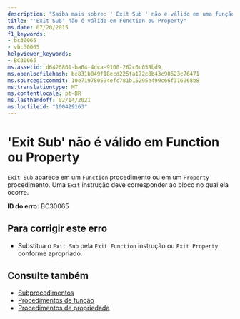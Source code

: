 ```yaml
---
description: "Saiba mais sobre: ' Exit Sub ' não é válido em uma função ou propriedade"
title: "'Exit Sub' não é válido em Function ou Property"
ms.date: 07/20/2015
f1_keywords:
- bc30065
- vbc30065
helpviewer_keywords:
- BC30065
ms.assetid: d6426861-ba64-4dca-9100-262c6c058bd9
ms.openlocfilehash: bc831b049f18ecd225fa172c8b43c98623c76471
ms.sourcegitcommit: 10e719780594efc781b15295e499c66f316068b8
ms.translationtype: MT
ms.contentlocale: pt-BR
ms.lasthandoff: 02/14/2021
ms.locfileid: "100429163"
---
```

# <a name="exit-sub-is-not-valid-in-a-function-or-property"></a>'Exit Sub' não é válido em Function ou Property

`Exit Sub` aparece em um `Function` procedimento ou em um `Property` procedimento. Uma `Exit` instrução deve corresponder ao bloco no qual ela ocorre.  
  
 **ID do erro:** BC30065  
  
## <a name="to-correct-this-error"></a>Para corrigir este erro  
  
- Substitua o `Exit Sub` pela `Exit Function` instrução ou `Exit Property` conforme apropriado.  
  
## <a name="see-also"></a>Consulte também

- [Subprocedimentos](../programming-guide/language-features/procedures/sub-procedures.md)
- [Procedimentos de função](../programming-guide/language-features/procedures/function-procedures.md)
- [Procedimentos de propriedade](../programming-guide/language-features/procedures/property-procedures.md)
